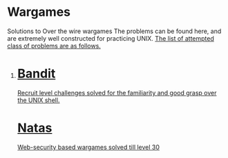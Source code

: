 # Wargames
Solutions to Over the wire wargames
The problems can be found here, and are extremely well constructed for practicing UNIX.
<a href="http://overthewire.org/wargames/">
The list of attempted class of problems are as follows.
<ol>
	<li>
		<h1>Bandit</h1>
		Recruit level challenges solved for the familiarity and good grasp over the UNIX shell.	
		<h1>Natas</h1>
		Web-security based wargames solved till level 30
	</li>
</ol>
